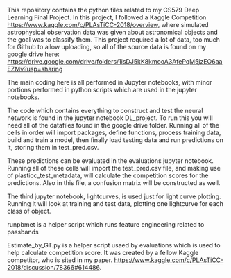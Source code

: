 This repository contains the python files related to my CS579 Deep Learning Final Project. In this project, I followed a Kaggle Competition https://www.kaggle.com/c/PLAsTiCC-2018/overview, where simulated astrophysical observation data was given about astronomical objects and the goal was to classify them. This project required a lot of data, too much for Github to allow uploading, so all of the source data is found on my google drive here: https://drive.google.com/drive/folders/1isDJ5kK8kmooA3AfePqM5jzEO6aaEZMv?usp=sharing 

The main coding here is all performed in Jupyter notebooks, with minor portions performed in python scripts which are used in the jupyter notebooks. 

The code which contains everything to construct and test the neural network is found in the jupyter notebook DL_project. To run this you will need all of the datafiles found in the google drive folder. Running all of the cells in order will import packages, define functions, process training data, build and train a model, then finally load testing data and run predictions on it, storing them in test_pred.csv. 

These predictions can be evaluated in the evaluations jupyter notebook. Running all of these cells will import the test_pred.csv file, and making use of plasticc_test_metadata, will calculate the competition scores for the predictions. Also in this file, a confusion matrix will be constructed as well.

The third jupyter notebook, lightcurves, is used just for light curve plotting. Running it will look at training and test data, plotting one lightcurve for each class of object.

runpbmet is a helper script which runs feature engineering related to passbands

Estimate_by_GT.py is a helper script usaed by evaluations which is used to help calculate competition score. It was created by a fellow Kaggle competitor, who is sited in my paper. https://www.kaggle.com/c/PLAsTiCC-2018/discussion/78366#614486.

